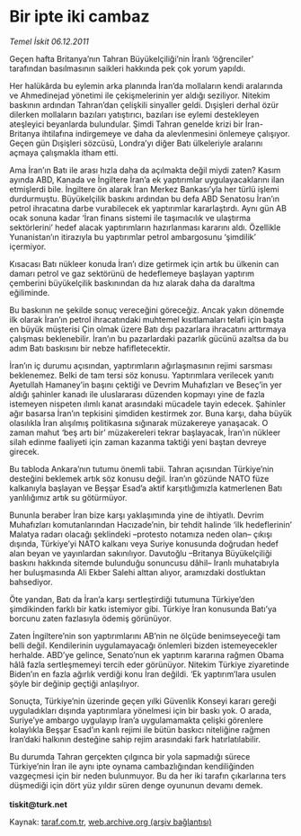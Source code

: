 # Bir ipte iki cambaz

*Temel İskit 06.12.2011*

<div class="yazi"><p>Geçen hafta Britanya’nın Tahran Büyükelçiliği’nin İranlı ‘öğrenciler’ tarafından basılmasının saikleri hakkında pek çok yorum yapıldı.</p>
<p>Her halükârda bu eylemin arka planında İran’da mollaların kendi aralarında ve Ahmedinejad yönetimi ile çekişmelerinin yer aldığı seziliyor. Nitekim baskının ardından Tahran’dan çelişkili sinyaller geldi. Dışişleri derhal özür dilerken mollaların bazıları yatıştırıcı, bazıları ise eylemi destekleyen ateşleyici beyanlarda bulundular. Şimdi Tahran genelde krizi bir İran-Britanya ihtilafına indirgemeye ve daha da alevlenmesini önlemeye çalışıyor. Geçen gün Dışişleri sözcüsü, Londra’yı diğer Batı ülkeleriyle aralarını açmaya çalışmakla itham etti.</p>
<p>Ama İran’ın Batı ile arası hızla daha da açılmakta değil miydi zaten? Kasım ayında ABD, Kanada ve İngiltere İran’a ek yaptırımlar uygulayacaklarını ilan etmişlerdi bile. İngiltere ön alarak İran Merkez Bankası’yla her türlü işlemi durdurmuştu. Büyükelçilik baskını ardından bu defa ABD Senatosu İran’ın petrol ihracatına darbe vurabilecek ek yaptırımlar kararlaştırdı. Aynı gün AB ocak sonuna kadar ‘İran finans sistemi ile taşımacılık ve ulaştırma sektörlerini’ hedef alacak yaptırımların hazırlanması kararını aldı. Özellikle Yunanistan’ın itirazıyla bu yaptırımlar petrol ambargosunu ‘şimdilik’ içermiyor.</p>
<p>Kısacası Batı nükleer konuda İran’ı dize getirmek için artık bu ülkenin can damarı petrol ve gaz sektörünü de hedeflemeye başlayan yaptırım çemberini büyükelçilik baskınından da hız alarak daha da daraltma eğiliminde. </p>
<p>Bu baskının ne şekilde sonuç vereceğini göreceğiz. Ancak yakın dönemde ilk olarak İran’ın petrol ihracatındaki muhtemel kısıtlamaları telafi için başta en büyük müşterisi Çin olmak üzere Batı dışı pazarlara ihracatını arttırmaya çalışması beklenebilir. İran’ın bu pazarlardaki pazarlık gücünü azaltsa da bu adım Batı baskısını bir nebze hafifletecektir.</p>
<p>İran’ın iç durumu açısından, yaptırımların ağırlaşmasının rejimi sarsması beklenemez. Belki de tam tersi söz konusu. Yaptırımlara verilecek yanıtı Ayetullah Hamaney’in başını çektiği ve Devrim Muhafızları ve Beseç’in yer aldığı şahinler kanadı ile uluslararası düzenden kopmayı yine de fazla istemeyen nispeten ılımlı kanat arasındaki mücadele tayin edecek. Şahinler ağır basarsa İran’ın tepkisini şimdiden kestirmek zor. Buna karşı, daha büyük olasılıkla İran alışılmış politikasına sığınarak müzakereye yanaşacak. O zaman mahut ‘beş artı bir’ müzakereleri tekrar başlayacak, İran’ın nükleer silah edinme faaliyeti için zaman kazanma taktiği yeni baştan devreye girecek.</p>
<p>Bu tabloda Ankara’nın tutumu önemli tabii. Tahran açısından Türkiye’nin desteğini beklemek artık söz konusu değil. İran’ın gözünde NATO füze kalkanıyla başlayan ve Beşşar Esad’a aktif karşıtlığımızla katmerlenen Batı yanlılığımız artık su götürmüyor. </p>
<p>Bununla beraber İran bize karşı yaklaşımında yine de ihtiyatlı. Devrim Muhafızları komutanlarından Hacızade’nin, bir tehdit halinde ‘ilk hedeflerinin’ Malatya radarı olacağı şeklindeki –protesto notamıza neden olan– çıkışı dışında, Türkiye’yi NATO kalkanı veya Suriye konusunda doğrudan hedef alan beyan ve yayınlardan sakınılıyor. Davutoğlu –Britanya Büyükelçiliği baskını hakkında sitemde bulunduğu sonuncusu dâhil– İranlı muhatabıyla her buluşmasında Ali Ekber Salehi alttan alıyor, aramızdaki dostluktan bahsediyor.</p>
<p>Öte yandan, Batı da İran’a karşı sertleştirdiği tutumuna Türkiye’den şimdikinden farklı bir katkı istemiyor gibi. Türkiye İran konusunda Batı’ya borcunu zaten fazlasıyla ödemiş görünüyor.</p>
<p>Zaten İngiltere’nin son yaptırımlarını AB’nin ne ölçüde benimseyeceği tam belli değil. Kendilerinin uygulamayacağı önlemleri bizden istemeyecekler herhalde. ABD’ye gelince, Senato’nun ek yaptırım kararına rağmen Obama hâlâ fazla sertleşmemeyi tercih eder görünüyor. Nitekim Türkiye ziyaretinde Biden’ın en fazla ağırlık verdiği konu İran değildi. ‘Ek yaptırım’lara usulen şöyle bir değinip geçtiği anlaşılıyor.</p>
<p>Sonuçta, Türkiye’nin üzerinde geçen yılki Güvenlik Konseyi kararı gereği uyguladıkları dışında yaptırımlara yönelmesi için bir baskı yok. O arada, Suriye’ye ambargo uygulayıp İran’a uygulamamakta çelişki görenlere kolaylıkla Beşşar Esad’ın kanlı rejimi ile bütün baskıcı niteliğine rağmen İran’daki halkının desteğine sahip rejim arasındaki fark hatırlatılabilir.</p>
<p>Bu durumda Tahran gerçekten çılgınca bir yola sapmadığı sürece Türkiye’nin İran ile aynı ipte oynama cambazlığından kendiliğinden vazgeçmesi için bir neden bulunmuyor. Bu da her iki tarafın çıkarlarına ters düşmediği için dört yüz yıldır süren denge oyununun devamı demek. <br/><br/><b>tiskit@turk.net</b></p>
</div>

Kaynak: [taraf.com.tr](http://www.taraf.com.tr/temel-iskit/makale-bir-ipte-iki-cambaz.htm), [web.archive.org (arşiv bağlantısı)](http://web.archive.org/web/20131107122444/http://www.taraf.com.tr/temel-iskit/makale-bir-ipte-iki-cambaz.htm)
